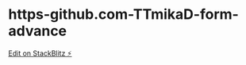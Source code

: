 # https-github.com-TTmikaD-form-advance

[Edit on StackBlitz ⚡️](https://stackblitz.com/edit/web-platform-s4s17b)